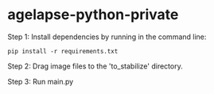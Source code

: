# agelapse-python-private

Step 1: Install dependencies by running in the command line:

```pip install -r requirements.txt```

Step 2: Drag image files to the 'to_stabilize' directory.

Step 3: Run main.py



